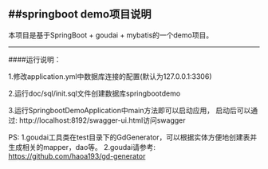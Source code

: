 ##springboot demo项目说明
---

本项目是基于SpringBoot + goudai + mybatis的一个demo项目。

---
####运行说明：

1.修改application.yml中数据库连接的配置(默认为127.0.0.1:3306)

2.运行doc/sql/init.sql文件创建数据库springbootdemo

3.运行SpringbootDemoApplication中main方法即可以启动应用，
启动后可以通过: http://localhost:8192/swagger-ui.html访问swagger

PS:
1.goudai工具类在test目录下的GdGenerator，可以根据实体方便地创建表并生成相关的mapper，dao等。
2.goudai请参考: https://github.com/haoa193/gd-generator


